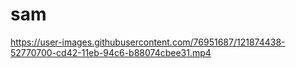 # sam

https://user-images.githubusercontent.com/76951687/121874438-52770700-cd42-11eb-94c6-b88074cbee31.mp4
